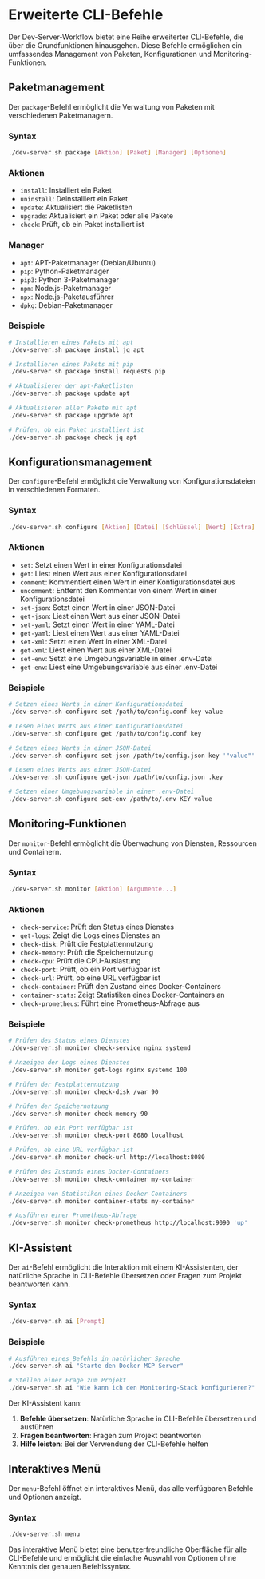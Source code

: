 # Erweiterte CLI-Befehle

Der Dev-Server-Workflow bietet eine Reihe erweiterter CLI-Befehle, die über die Grundfunktionen hinausgehen. Diese Befehle ermöglichen ein umfassendes Management von Paketen, Konfigurationen und Monitoring-Funktionen.

## Paketmanagement

Der `package`-Befehl ermöglicht die Verwaltung von Paketen mit verschiedenen Paketmanagern.

### Syntax

```bash
./dev-server.sh package [Aktion] [Paket] [Manager] [Optionen]
```

### Aktionen

- `install`: Installiert ein Paket
- `uninstall`: Deinstalliert ein Paket
- `update`: Aktualisiert die Paketlisten
- `upgrade`: Aktualisiert ein Paket oder alle Pakete
- `check`: Prüft, ob ein Paket installiert ist

### Manager

- `apt`: APT-Paketmanager (Debian/Ubuntu)
- `pip`: Python-Paketmanager
- `pip3`: Python 3-Paketmanager
- `npm`: Node.js-Paketmanager
- `npx`: Node.js-Paketausführer
- `dpkg`: Debian-Paketmanager

### Beispiele

```bash
# Installieren eines Pakets mit apt
./dev-server.sh package install jq apt

# Installieren eines Pakets mit pip
./dev-server.sh package install requests pip

# Aktualisieren der apt-Paketlisten
./dev-server.sh package update apt

# Aktualisieren aller Pakete mit apt
./dev-server.sh package upgrade apt

# Prüfen, ob ein Paket installiert ist
./dev-server.sh package check jq apt
```

## Konfigurationsmanagement

Der `configure`-Befehl ermöglicht die Verwaltung von Konfigurationsdateien in verschiedenen Formaten.

### Syntax

```bash
./dev-server.sh configure [Aktion] [Datei] [Schlüssel] [Wert] [Extra]
```

### Aktionen

- `set`: Setzt einen Wert in einer Konfigurationsdatei
- `get`: Liest einen Wert aus einer Konfigurationsdatei
- `comment`: Kommentiert einen Wert in einer Konfigurationsdatei aus
- `uncomment`: Entfernt den Kommentar von einem Wert in einer Konfigurationsdatei
- `set-json`: Setzt einen Wert in einer JSON-Datei
- `get-json`: Liest einen Wert aus einer JSON-Datei
- `set-yaml`: Setzt einen Wert in einer YAML-Datei
- `get-yaml`: Liest einen Wert aus einer YAML-Datei
- `set-xml`: Setzt einen Wert in einer XML-Datei
- `get-xml`: Liest einen Wert aus einer XML-Datei
- `set-env`: Setzt eine Umgebungsvariable in einer .env-Datei
- `get-env`: Liest eine Umgebungsvariable aus einer .env-Datei

### Beispiele

```bash
# Setzen eines Werts in einer Konfigurationsdatei
./dev-server.sh configure set /path/to/config.conf key value

# Lesen eines Werts aus einer Konfigurationsdatei
./dev-server.sh configure get /path/to/config.conf key

# Setzen eines Werts in einer JSON-Datei
./dev-server.sh configure set-json /path/to/config.json key '"value"'

# Lesen eines Werts aus einer JSON-Datei
./dev-server.sh configure get-json /path/to/config.json .key

# Setzen einer Umgebungsvariable in einer .env-Datei
./dev-server.sh configure set-env /path/to/.env KEY value
```

## Monitoring-Funktionen

Der `monitor`-Befehl ermöglicht die Überwachung von Diensten, Ressourcen und Containern.

### Syntax

```bash
./dev-server.sh monitor [Aktion] [Argumente...]
```

### Aktionen

- `check-service`: Prüft den Status eines Dienstes
- `get-logs`: Zeigt die Logs eines Dienstes an
- `check-disk`: Prüft die Festplattennutzung
- `check-memory`: Prüft die Speichernutzung
- `check-cpu`: Prüft die CPU-Auslastung
- `check-port`: Prüft, ob ein Port verfügbar ist
- `check-url`: Prüft, ob eine URL verfügbar ist
- `check-container`: Prüft den Zustand eines Docker-Containers
- `container-stats`: Zeigt Statistiken eines Docker-Containers an
- `check-prometheus`: Führt eine Prometheus-Abfrage aus

### Beispiele

```bash
# Prüfen des Status eines Dienstes
./dev-server.sh monitor check-service nginx systemd

# Anzeigen der Logs eines Dienstes
./dev-server.sh monitor get-logs nginx systemd 100

# Prüfen der Festplattennutzung
./dev-server.sh monitor check-disk /var 90

# Prüfen der Speichernutzung
./dev-server.sh monitor check-memory 90

# Prüfen, ob ein Port verfügbar ist
./dev-server.sh monitor check-port 8080 localhost

# Prüfen, ob eine URL verfügbar ist
./dev-server.sh monitor check-url http://localhost:8080

# Prüfen des Zustands eines Docker-Containers
./dev-server.sh monitor check-container my-container

# Anzeigen von Statistiken eines Docker-Containers
./dev-server.sh monitor container-stats my-container

# Ausführen einer Prometheus-Abfrage
./dev-server.sh monitor check-prometheus http://localhost:9090 'up'
```

## KI-Assistent

Der `ai`-Befehl ermöglicht die Interaktion mit einem KI-Assistenten, der natürliche Sprache in CLI-Befehle übersetzen oder Fragen zum Projekt beantworten kann.

### Syntax

```bash
./dev-server.sh ai [Prompt]
```

### Beispiele

```bash
# Ausführen eines Befehls in natürlicher Sprache
./dev-server.sh ai "Starte den Docker MCP Server"

# Stellen einer Frage zum Projekt
./dev-server.sh ai "Wie kann ich den Monitoring-Stack konfigurieren?"
```

Der KI-Assistent kann:

1. **Befehle übersetzen**: Natürliche Sprache in CLI-Befehle übersetzen und ausführen
2. **Fragen beantworten**: Fragen zum Projekt beantworten
3. **Hilfe leisten**: Bei der Verwendung der CLI-Befehle helfen

## Interaktives Menü

Der `menu`-Befehl öffnet ein interaktives Menü, das alle verfügbaren Befehle und Optionen anzeigt.

### Syntax

```bash
./dev-server.sh menu
```

Das interaktive Menü bietet eine benutzerfreundliche Oberfläche für alle CLI-Befehle und ermöglicht die einfache Auswahl von Optionen ohne Kenntnis der genauen Befehlssyntax.